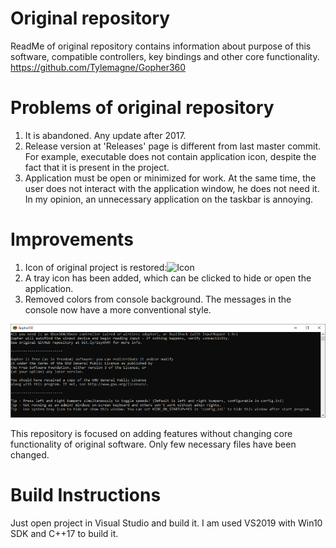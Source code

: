 Original repository
======
ReadMe of original repository contains information about purpose of this software, compatible controllers, key bindings and other core functionality.
https://github.com/Tylemagne/Gopher360

Problems of original repository
======
1. It is abandoned. Any update after 2017.
2. Release version at 'Releases' page is different from last master commit. For example, executable does not contain application icon, despite the fact that it is present in the project.
3. Application must be open or minimized for work. At the same time, the user does not interact with the application window, he does not need it. In my opinion, an unnecessary application on the taskbar is annoying.


Improvements 
======
1. Icon of original project is restored:![Icon](Windows/Gopher/gopher.ico)
2. A tray icon has been added, which can be clicked to hide or open the application.
3. Removed colors from console background. The messages in the console now have a more conventional style.

![Console application](screenshot_app.png)

This repository is focused on adding features without changing core functionality of original software. Only few necessary files have been changed.

Build Instructions
======
Just open project in Visual Studio and build it. I am used VS2019 with Win10 SDK and C++17 to build it.


